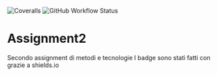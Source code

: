 
![Coveralls](https://img.shields.io/coverallsCoverage/github/ZxPat/assignment2?style=for-the-badge)
![GitHub Workflow Status](https://img.shields.io/github/actions/workflow/status/ZxPat/assignment2/build.yml?style=for-the-badge)
# Assignment2
Secondo assignment di metodi e tecnologie 
I badge sono stati fatti con grazie a shields.io
